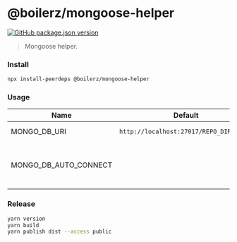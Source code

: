 # @boilerz/mongoose-helper

[![GitHub package.json version](https://img.shields.io/github/package-json/v/boilerz/mongoose-helper)](https://www.npmjs.com/package/@boilerz/mongoose-helper)

> Mongoose helper.

### Install

```bash
npx install-peerdeps @boilerz/mongoose-helper
```

### Usage

| Name                  | Default                                 | Description                                    |
|-----------------------|-----------------------------------------|------------------------------------------------|
| MONGO_DB_URI          | `http://localhost:27017/REPO_DIRECTORY` | Mongo DB uri                                   |
| MONGO_DB_AUTO_CONNECT |                                         | Will auto connect to the database when `true`. |

### Release

```bash
yarn version
yarn build
yarn publish dist --access public
```
